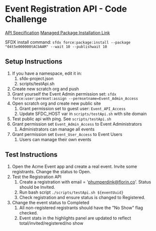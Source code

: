 # Event Registration API - Code Challenge

[API Specification](https://www.notion.so/Code-Challenge-Event-Registration-API-2c97572b571f4a8ca78ec6cd7c6c6322)
[Managed Package Installation Link](https://login.salesforce.com/packaging/installPackage.apexp?p0=04t5e000000tACbAAM)

SFDX install command:
`sfdx force:package:install --package "04t5e000000tACbAAM" --wait 10 --publishwait 10`

## Setup Instructions

1. If you have a namespace, edit it in:
    1. sfdx-project.json
    1. scripts/testApi.sh
1. Create new scratch org and push
1. Grant yourself the Event Admin permission set: `sfdx force:user:permset:assign --permsetname=Event_Admin_Access`
1. Open scratch org and create new public site
    1. Grant permission set to guest user: `Event_API_Access`
    1. Update SFDC_HOST var in `scripts/testApi.sh` with site domain
1. Test public api with ping. See `scripts/testApi.sh`
1. Grant permission set `Event_Admin_Access` to Event Administrators
    1. Administrators can manage all events
1. Grant permission set `Event_User_Access` to Event Users
    1. Users can manage their own events

## Test Instructions

1. Open the Acme Event app and create a real event. Invite some registrants. Change the status to Open.
1. Test the Registration API
    1. Create a registration with email = 'phumperdink@florin.co'. Status should be Invited.
    1. Run bash script `./scripts/testApi.sh ${eventUuid}`
    1. Check registration and ensure status is changed to Registered.
1. Change the event status to Completed
    1. All non-registered registrants should have the "No Show" flag checked.
    1. Event stats in the highlights panel are updated to reflect total/invited/registered/no show

